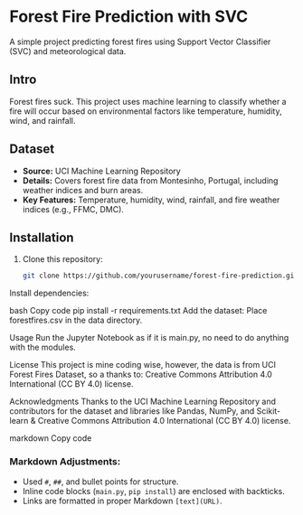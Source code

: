 # Forest Fire Prediction with SVC
A simple project predicting forest fires using Support Vector Classifier (SVC) and meteorological data.  


## Intro
Forest fires suck. This project uses machine learning to classify whether a fire will occur based on environmental factors like temperature, humidity, wind, and rainfall.

## Dataset
- **Source:** UCI Machine Learning Repository  
- **Details:** Covers forest fire data from Montesinho, Portugal, including weather indices and burn areas.  
- **Key Features:** Temperature, humidity, wind, rainfall, and fire weather indices (e.g., FFMC, DMC).  

## Installation
1. Clone this repository:  
   ```bash
   git clone https://github.com/yourusername/forest-fire-prediction.git
Install dependencies:

bash
Copy code
pip install -r requirements.txt
Add the dataset:
Place forestfires.csv in the data directory.

Usage
Run the Jupyter Notebook as if it is main.py, no need to do anything with the modules.

License
This project is mine coding wise, however, the data is from UCI Forest Fires Dataset, so a thanks to: Creative Commons Attribution 4.0 International (CC BY 4.0) license.

Acknowledgments
Thanks to the UCI Machine Learning Repository and contributors for the dataset and libraries like Pandas, NumPy, and Scikit-learn & Creative Commons Attribution 4.0 International (CC BY 4.0) license.

markdown
Copy code

### Markdown Adjustments:
- Used `#`, `##`, and bullet points for structure.
- Inline code blocks (`main.py`, `pip install`) are enclosed with backticks.
- Links are formatted in proper Markdown `[text](URL)`.
